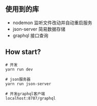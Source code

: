 ## 使用到的库
* nodemon 监听文件改动并自动重启服务
* json-server 简易数据存储
* graphql 接口查询

## How start?
```
# 开发
yarn run dev

# json服务器
yarn run json-server

# 开发graphql客户端
localhost:8787/graphql
```